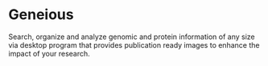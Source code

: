 # Geneious

Search, organize and analyze genomic and protein information of any size via desktop program that provides publication ready images to enhance the impact of your research.
